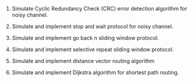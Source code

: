 1. Simulate Cyclic Redundancy Check (CRC) error detection algorithm for noisy channel.

2. Simulate and implement stop and wait protocol for noisy channel.

3. Simulate and implement go back n sliding window protocol.

4. Simulate and implement selective repeat sliding window protocol.

5. Simulate and implement distance vector routing algorithm

6. Simulate and implement Dijkstra algorithm for shortest path routing.
